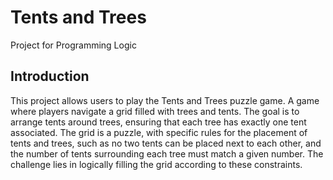# Tents and Trees
Project for Programming Logic

## Introduction
This project allows users to play the Tents and Trees puzzle game. A game where players navigate a grid filled with trees and tents. The goal is to arrange tents around trees, ensuring that each tree has exactly one tent associated. The grid is a puzzle, with specific rules for the placement of tents and trees, such as no two tents can be placed next to each other, and the number of tents surrounding each tree must match a given number. The challenge lies in logically filling the grid according to these constraints.
